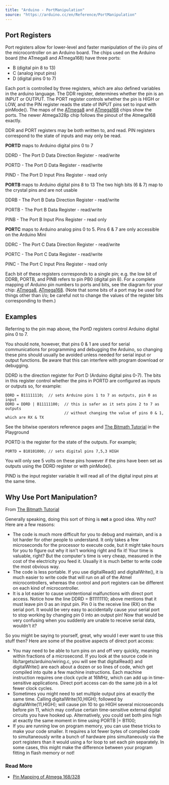 ```yaml
---
title: "Arduino - PortManipulation"
source: "https://arduino.cc/en/Reference/PortManipulation"
---
```


## Port Registers

Port registers allow for lower-level and faster manipulation of the i/o pins of the microcontroller on an Arduino board. The chips used on the Arduino board (the ATmega8 and ATmega168) have three ports:

* B (digital pin 8 to 13)
* C (analog input pins)
* D (digital pins 0 to 7)

Each port is controlled by three registers, which are also defined variables in the arduino language. The DDR register, determines whether the pin is an INPUT or OUTPUT. The PORT register controls whether the pin is HIGH or LOW, and the PIN register reads the state of INPUT pins set to input with pinMode(). The maps of the [ATmega8](http://www.arduino.cc/en/Hacking/PinMapping) and [ATmega168](//www.arduino.cc/en/Reference/Atmega168Hardware) chips show the ports. The newer Atmega328p chip follows the pinout of the Atmega168 exactly.

DDR and PORT registers may be both written to, and read. PIN registers correspond to the state of inputs and may only be read.

**PORTD** maps to Arduino digital pins 0 to 7

DDRD - The Port D Data Direction Register - read/write

PORTD - The Port D Data Register - read/write

PIND - The Port D Input Pins Register - read only

**PORTB** maps to Arduino digital pins 8 to 13 The two high bits (6 & 7) map to the crystal pins and are not usable

DDRB - The Port B Data Direction Register - read/write

PORTB - The Port B Data Register - read/write

PINB - The Port B Input Pins Register - read only

**PORTC** maps to Arduino analog pins 0 to 5\. Pins 6 & 7 are only accessible on the Arduino Mini

DDRC - The Port C Data Direction Register - read/write

PORTC - The Port C Data Register - read/write

PINC - The Port C Input Pins Register - read only 

Each bit of these registers corresponds to a single pin; e.g. the low bit of DDRB, PORTB, and PINB refers to pin PB0 (digital pin 8). For a complete mapping of Arduino pin numbers to ports and bits, see the diagram for your chip: [ATmega8](//www.arduino.cc/en/Hacking/PinMapping), [ATmega168](//www.arduino.cc/en/Hacking/PinMapping168). (Note that some bits of a port may be used for things other than i/o; be careful not to change the values of the register bits corresponding to them.)

## Examples

Referring to the pin map above, the PortD registers control Arduino digital pins 0 to 7\. 

You should note, however, that pins 0 & 1 are used for serial communications for programming and debugging the Arduino, so changing these pins should usually be avoided unless needed for serial input or output functions. Be aware that this can interfere with program download or debugging.

DDRD is the direction register for Port D (Arduino digital pins 0-7). The bits in this register control whether the pins in PORTD are configured as inputs or outputs so, for example:

```arduino
DDRD = B11111110;  // sets Arduino pins 1 to 7 as outputs, pin 0 as input
DDRD = DDRD | B11111100;  // this is safer as it sets pins 2 to 7 as outputs
	                  	  // without changing the value of pins 0 & 1, which are RX & TX 
```

See the bitwise operators reference pages and [The Bitmath Tutorial](http://www.arduino.cc/playground/Code/BitMath) in the Playground

PORTD is the register for the state of the outputs. For example;

`PORTD = B10101000; // sets digital pins 7,5,3 HIGH` 

You will only see 5 volts on these pins however if the pins have been set as outputs using the DDRD register or with pinMode().

PIND is the input register variable It will read all of the digital input pins at the same time.

## Why Use Port Manipulation?

From [The Bitmath Tutorial](http://www.arduino.cc/playground/Code/BitMath) 

Generally speaking, doing this sort of thing is **not** a good idea. Why not? Here are a few reasons:

* The code is much more difficult for you to debug and maintain, and is a lot harder for other people to understand. It only takes a few microseconds for the processor to execute code, but it might take hours for you to figure out why it isn't working right and fix it! Your time is valuable, right? But the computer's time is very cheap, measured in the cost of the electricity you feed it. Usually it is much better to write code the most obvious way.
* The code is less portable. If you use digitalRead() and digitalWrite(), it is much easier to write code that will run on all of the Atmel microcontrollers, whereas the control and port registers can be different on each kind of microcontroller.
* It is a lot easier to cause unintentional malfunctions with direct port access. Notice how the line DDRD = B11111110; above mentions that it must leave pin 0 as an input pin. Pin 0 is the receive line (RX) on the serial port. It would be very easy to accidentally cause your serial port to stop working by changing pin 0 into an output pin! Now that would be very confusing when you suddenly are unable to receive serial data, wouldn't it?

So you might be saying to yourself, great, why would I ever want to use this stuff then? Here are some of the positive aspects of direct port access:

* You may need to be able to turn pins on and off very quickly, meaning within fractions of a microsecond. If you look at the source code in lib/targets/arduino/wiring.c, you will see that digitalRead() and digitalWrite() are each about a dozen or so lines of code, which get compiled into quite a few machine instructions. Each machine instruction requires one clock cycle at 16MHz, which can add up in time-sensitive applications. Direct port access can do the same job in a lot fewer clock cycles.
* Sometimes you might need to set multiple output pins at exactly the same time. Calling digitalWrite(10,HIGH); followed by digitalWrite(11,HIGH); will cause pin 10 to go HIGH several microseconds before pin 11, which may confuse certain time-sensitive external digital circuits you have hooked up. Alternatively, you could set both pins high at exactly the same moment in time using PORTB |= B1100;
* If you are running low on program memory, you can use these tricks to make your code smaller. It requires a lot fewer bytes of compiled code to simultaneously write a bunch of hardware pins simultaneously via the port registers than it would using a for loop to set each pin separately. In some cases, this might make the difference between your program fitting in flash memory or not!

### Read More

* [Pin Mapping of Atmega 168/328](http://arduino.cc/en/Hacking/Atmega168Hardware)
